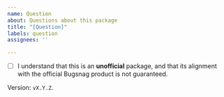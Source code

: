 ```yaml
---
name: Question
about: Questions about this package
title: "[Question]"
labels: question
assignees: ''

---
```


- [ ] I understand that this is an **unofficial** package, and that its alignment with the official Bugsnag product is not guaranteed. <!-- You MUST tick this box to get your question answered. -->

Version: `vX.Y.Z`.
